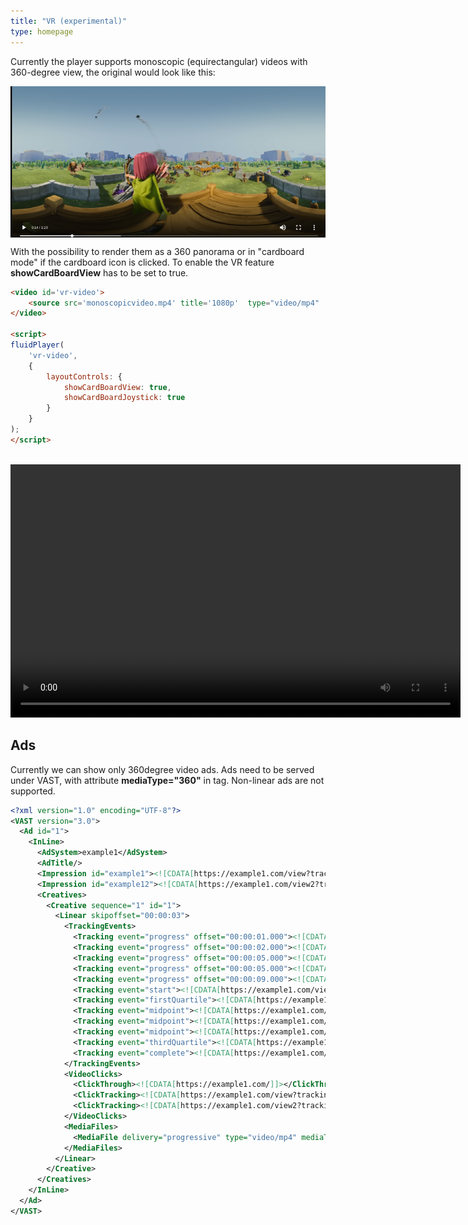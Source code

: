 ```yaml
---
title: "VR (experimental)"
type: homepage
---
```


Currently the player supports monoscopic (equirectangular) videos with 360-degree view, the original would look like this:

<img src="monoscopic-example.png" style="width:600px;margin:auto;display:flex;">


With the possibility to render them as a 360 panorama or in "cardboard mode" if the cardboard icon is clicked.
To enable the VR feature **showCardBoardView** has to be set to true.

```html
<video id='vr-video'>
    <source src='monoscopicvideo.mp4' title='1080p'  type="video/mp4"  />
</video>

<script>
fluidPlayer(
    'vr-video',
    {
        layoutControls: {
            showCardBoardView: true,
            showCardBoardJoystick: true
        }
    }
);
</script>
```

<br/>
<video id='vr-video' controls style="width:720px;height:405px;">
    <source src='https://pchen66.github.io/Panolens/examples/asset/textures/video/ClashofClans.mp4' title='1080p'  type="video/mp4"  />
</video>


<link rel="stylesheet" href="https://cdn.fluidplayer.com/v2/current/fluidplayer.min.css" type="text/css"/>
<script src="https://cdn.fluidplayer.com/v2/current/fluidplayer.min.js"></script>
<script src="vr.js"></script>


## Ads
Currently we can show only 360degree video ads. 
Ads need to be served under VAST, with attribute **mediaType="360"** in <MediaFile> tag.
Non-linear ads are not supported.

```xml
<?xml version="1.0" encoding="UTF-8"?>
<VAST version="3.0">
  <Ad id="1">
    <InLine>
      <AdSystem>example1</AdSystem>
      <AdTitle/>
      <Impression id="example1"><![CDATA[https://example1.com/view?tracking_event=impression&idzone=9999999]]></Impression>
      <Impression id="example12"><![CDATA[https://example1.com/view2?tracking_event=impression&idzone=9999999]]></Impression>
      <Creatives>
        <Creative sequence="1" id="1">
          <Linear skipoffset="00:00:03">
            <TrackingEvents>
              <Tracking event="progress" offset="00:00:01.000"><![CDATA[https://example1.com/view?tracking_event=progress&progress=00:00:01.000&idzone=9999999]]></Tracking>
              <Tracking event="progress" offset="00:00:02.000"><![CDATA[https://example1.com/view?tracking_event=progress&progress=00:00:02.000&idzone=9999999]]></Tracking>
              <Tracking event="progress" offset="00:00:05.000"><![CDATA[https://example1.com/view?tracking_event=progress&progress=00:00:05.000&idzone=9999999]]></Tracking>
              <Tracking event="progress" offset="00:00:05.000"><![CDATA[https://example1.com/view2?tracking_event=progress&progress=00:00:05.000&idzone=9999999]]></Tracking>
              <Tracking event="progress" offset="00:00:09.000"><![CDATA[https://example1.com/view?tracking_event=progress&progress=00:00:09.000&idzone=9999999]]></Tracking>
              <Tracking event="start"><![CDATA[https://example1.com/view?tracking_event=start&idzone=9999999]]></Tracking>
              <Tracking event="firstQuartile"><![CDATA[https://example1.com/view?tracking_event=firstQuartile&idzone=9999999]]></Tracking>
              <Tracking event="midpoint"><![CDATA[https://example1.com/view?tracking_event=midpoint&idzone=9999999]]></Tracking>
              <Tracking event="midpoint"><![CDATA[https://example1.com/view2?tracking_event=midpoint&idzone=9999999]]></Tracking>
              <Tracking event="midpoint"><![CDATA[https://example1.com/view3?tracking_event=midpoint&idzone=9999999]]></Tracking>
              <Tracking event="thirdQuartile"><![CDATA[https://example1.com/view?tracking_event=thirdQuartile&idzone=9999999]]></Tracking>
              <Tracking event="complete"><![CDATA[https://example1.com/view?tracking_event=complete&idzone=9999999]]></Tracking>
            </TrackingEvents>
            <VideoClicks>
              <ClickThrough><![CDATA[https://example1.com/]]></ClickThrough>
              <ClickTracking><![CDATA[https://example1.com/view?tracking_event=click&idzone=9999999]]></ClickTracking>
              <ClickTracking><![CDATA[https://example1.com/view2?tracking_event=click&idzone=9999999]]></ClickTracking>
            </VideoClicks>
            <MediaFiles>
              <MediaFile delivery="progressive" type="video/mp4" mediaType="360"><![CDATA[https://player.omnivirt.com/2015/12/18/12/51/14/435bc71d-2a24-4b51-a696-edbb46804273/infiniti-720p-medium.mp4]]></MediaFile>
            </MediaFiles>
          </Linear>
        </Creative>
      </Creatives>
    </InLine>
  </Ad>
</VAST>
```
